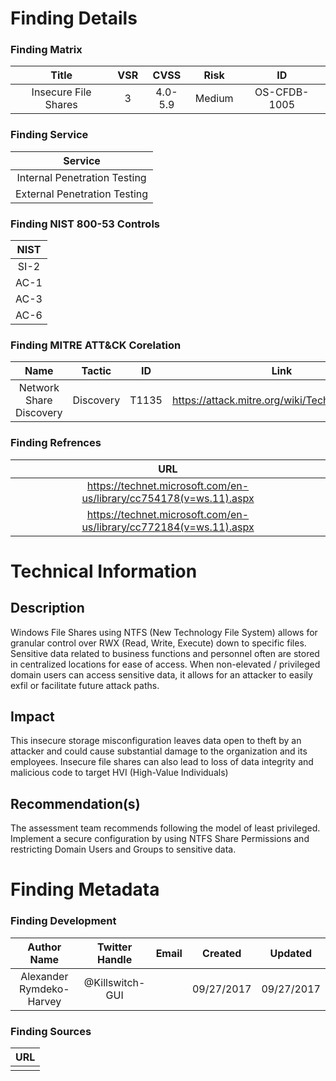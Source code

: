 # Finding Details 

### Finding Matrix
| Title  | VSR  |  CVSS  | Risk | ID |
|:-:|:-:|:-:|:-:|:-:|
|  Insecure File Shares | 3  | 4.0-5.9  | Medium  | OS-CFDB-1005 |

### Finding Service
| Service  |
|:-:|
| Internal Penetration Testing  |
| External Penetration Testing  |

### Finding NIST 800-53 Controls
| NIST  |
|:-:|
| SI-2 |
| AC-1 |
| AC-3 |
| AC-6 |

### Finding MITRE ATT&CK Corelation
| Name | Tactic | ID | Link |
|:-:|:-:|:-:|:-:|
| Network Share Discovery | Discovery | T1135 | https://attack.mitre.org/wiki/Technique/T1135 |

### Finding Refrences
| URL |
|:-:|
| https://technet.microsoft.com/en-us/library/cc754178(v=ws.11).aspx |
| https://technet.microsoft.com/en-us/library/cc772184(v=ws.11).aspx|
 
  
# Technical Information

## Description 
Windows File Shares using NTFS (New Technology File System) allows for granular control over RWX (Read, Write, Execute) down to specific files. Sensitive data related to business functions and personnel often are stored in centralized locations for ease of access. When non-elevated / privileged domain users can access sensitive data, it allows for an attacker to easily exfil or facilitate future attack paths. 

## Impact
This insecure storage misconfiguration leaves data open to theft by an attacker and could cause substantial damage to the organization and its employees. Insecure file shares can also lead to loss of data integrity and malicious code to target HVI (High-Value Individuals) 

## Recommendation(s)
The assessment team recommends following the model of least privileged. Implement a secure configuration by using NTFS Share Permissions and restricting Domain Users and Groups to sensitive data.

# Finding Metadata
### Finding Development
| Author Name | Twitter Handle | Email | Created | Updated |
|:-:|:-:|:-:|:-:|:-:|
| Alexander Rymdeko-Harvey | @Killswitch-GUI |  | 09/27/2017 | 09/27/2017 |

### Finding Sources
| URL | 
|:-:|
|  |
